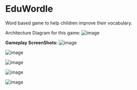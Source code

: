 # EduWordle
Word based game to help children improve their vocabulary.

Architecture Diagram for this game:
![image](https://github.com/user-attachments/assets/1ed0d176-a10b-43b1-8f65-e30b1fcb3357)

**Gameplay ScreenShots:**
![image](https://github.com/user-attachments/assets/02c9f689-b5a9-4d60-a90f-b83430633e64)

![image](https://github.com/user-attachments/assets/9430b9b9-d216-4e72-aa92-fdcf37a570c8)

![image](https://github.com/user-attachments/assets/fa8c5398-d7b6-4616-a46b-c1cbe9be7b64)

![image](https://github.com/user-attachments/assets/2d6dbc3a-6c94-4716-a26c-ac6c3288e8c9)

![image](https://github.com/user-attachments/assets/d6c6c4e3-7f33-4ad6-86f6-da91c1eff667)




